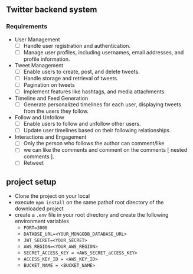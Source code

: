 ## Twitter backend system

### Requirements

- User Management
    - [ ] Handle user registration and authentication.
    - [ ] Manage user profiles, including usernames, email addresses, and profile information.

- Tweet Management
    - [ ] Enable users to create, post, and delete tweets.
    - [ ] Handle storage and retrieval of tweets.
    - [ ] Pagination on tweets
    - [ ] Implement features like hashtags, and media attachments.

- Timeline and Feed Generation
    - [ ] Generate personalized timelines for each user, displaying tweets from the users they follow.

- Follow and Unfollow
    - [ ] Enable users to follow and unfollow other users.
    - [ ] Update user timelines based on their following relationships.

- Interactions and Engagement
    - [ ] Only the person who follows the author can comment/like
    - [ ] we can like the comments and comment on the comments [ nested comments ].
    - [ ] Retweet

## project setup
- Clone the project on your local
- execute `npm install` on the same pathof root directory of the downloaded project
- create a `.env` file in your root directory and create the following environment variables
    - `PORT=3000`
    - `DATABSE_URL=<YOUR_MONGODB_DATABASE_URL>`
    - `JWT_SECRET=<YOUR_SECRET>`
    - `AWS_REGION=<YOUR_AWS_REGION>`
    - `SECRET_ACCESS_KEY = <AWS_SECRET_aCCESS_KEY>`
    - `ACCESS_KEY_ID = <AWS_KEY_ID>`
    - `BUCKET_NAME = <BUCKET_NAME>`


